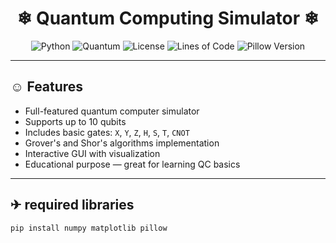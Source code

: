 <div align="center">
  <h1> ❄︎ Quantum Computing Simulator ❄︎ </h1>

  ![Python](https://img.shields.io/badge/Made%20with-Python%203.8+-blue.svg)
  ![Quantum](https://img.shields.io/badge/Quantum-Simulator-purple)
  ![License](https://img.shields.io/badge/License-MIT-yellow)
  ![Lines of Code](https://img.shields.io/badge/Lines%20of%20Code-3185-brightgreen)
  ![Pillow Version](https://img.shields.io/pypi/v/pillow)
</div>

---

## ☺︎ Features

- Full-featured quantum computer simulator  
- Supports up to 10 qubits  
- Includes basic gates: `X`, `Y`, `Z`, `H`, `S`, `T`, `CNOT`  
- Grover's and Shor's algorithms implementation  
- Interactive GUI with visualization  
- Educational purpose — great for learning QC basics  

---

## ✈︎ required libraries
```bash
pip install numpy matplotlib pillow
```
